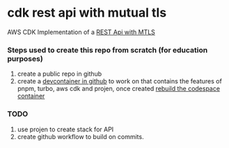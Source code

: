 # cdk rest api with mutual tls
AWS CDK Implementation of a [REST Api with MTLS](https://docs.aws.amazon.com/apigateway/latest/developerguide/rest-api-mutual-tls.html)

### Steps used to create this repo from scratch (for education purposes)
1) create a public repo in github
2) create a [devcontainer in github](https://docs.github.com/en/codespaces/setting-up-your-project-for-codespaces/adding-a-dev-container-configuration/introduction-to-dev-containers#using-a-predefined-dev-container-configuration) to work on that contains the features of pnpm, turbo, aws cdk and projen, once created [rebuild the codespace container](https://docs.github.com/en/codespaces/setting-up-your-project-for-codespaces/adding-a-dev-container-configuration/introduction-to-dev-containers#applying-configuration-changes-to-a-codespace)

### TODO
1) use projen to create stack for API
2) create github workflow to build on commits.
